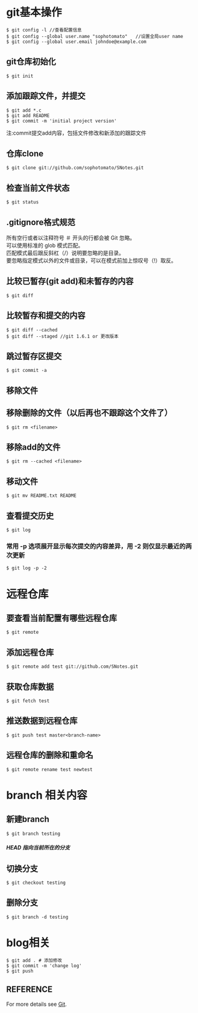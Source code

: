 # git基本操作
```shell
$ git config -l	//查看配置信息  
$ git config --global user.name "sophotomato"	//设置全局user name  
$ git config --global user.email johndoe@example.com  
```
## git仓库初始化
```shell
$ git init
```

## 添加跟踪文件，并提交
```shell
$ git add *.c
$ git add README
$ git commit -m 'initial project version'
```
注:commit提交add内容，包括文件修改和新添加的跟踪文件

## 仓库clone
```shell
$ git clone git://github.com/sophotomato/SNotes.git
```

## 检查当前文件状态
```shell
$ git status
```

## .gitignore格式规范
所有空行或者以注释符号 ＃ 开头的行都会被 Git 忽略。  
可以使用标准的 glob 模式匹配。  
匹配模式最后跟反斜杠（/）说明要忽略的是目录。  
要忽略指定模式以外的文件或目录，可以在模式前加上惊叹号（!）取反。  

## 比较已暂存(git add)和未暂存的内容
```shell
$ git diff
```

## 比较暂存和提交的内容
```shell
$ git diff --cached
$ git diff --staged	//git 1.6.1 or 更改版本
```

## 跳过暂存区提交
```shell
$ git commit -a
```

## 移除文件
## 移除删除的文件（以后再也不跟踪这个文件了）
```shell
$ git rm <filename>
```
## 移除add的文件
```shell
$ git rm --cached <filename>
```

## 移动文件
```shell
$ git mv README.txt README
```

## 查看提交历史
```shell
$ git log
```
### 常用 -p 选项展开显示每次提交的内容差异，用 -2 则仅显示最近的两次更新
```shell
$ git log -p -2
```

# 远程仓库
## 要查看当前配置有哪些远程仓库
```shell
$ git remote
```

## 添加远程仓库
```shell
$ git remote add test git://github.com/SNotes.git
```
## 获取仓库数据
```shell
$ git fetch test
```
## 推送数据到远程仓库
```shell
$ git push test master<branch-name>
```
## 远程仓库的删除和重命名
```shell
$ git remote rename test newtest
```

# branch 相关内容
## 新建branch
```shell
$ git branch testing
```

##### HEAD 指向当前所在的分支
## 切换分支
```shell
$ git checkout testing
```
## 删除分支
```shell
$ git branch -d testing
```

# blog相关
```shell
$ git add . # 添加修改  
$ git commit -m 'change log'  
$ git push  
```

## REFERENCE
For more details see [Git](https://git-scm.com/book/zh/v1/%E8%B5%B7%E6%AD%A5).